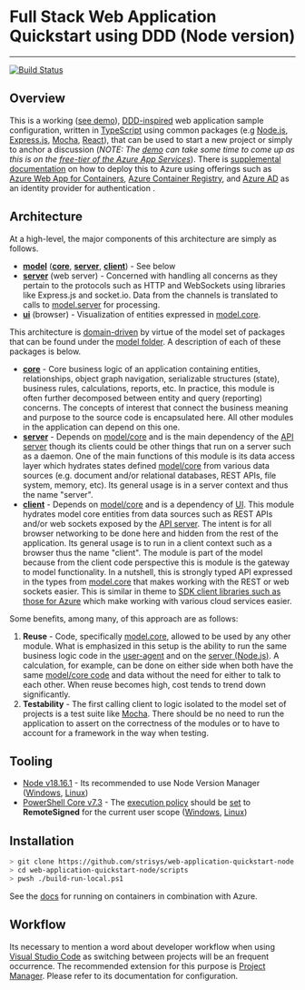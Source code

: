 # Full Stack Web Application Quickstart using DDD (Node version)

---

[![Build Status](https://dev.azure.com/strisys-devops/web-application-quickstart-node/_apis/build/status%2FBuild%20%26%20Deploy?branchName=deploy)](https://dev.azure.com/strisys-devops/web-application-quickstart-node/_build/latest?definitionId=8&branchName=deploy)

## Overview

This is a working ([see demo](https://webapplicationquickstart.azurewebsites.net/)), [DDD-inspired](https://en.wikipedia.org/wiki/Domain-driven_design) web application sample configuration, written in [TypeScript](https://www.typescriptlang.org/) using common packages (e.g [Node.js](https://nodejs.org), [Express.js](http://expressjs.com/), [Mocha](https://mochajs.org/), [React](https://reactjs.org/)), that can be used to start a new project or simply to anchor a discussion (*NOTE: The [demo](https://webapplicationquickstart.azurewebsites.net/) can take some time to come up as this is on the [free-tier of the Azure App Services](https://azure.microsoft.com/en-us/pricing/details/app-service/windows/)*).  There is [supplemental documentation](./docs/azure) on how to deploy this to Azure using offerings such as [Azure Web App for Containers](https://learn.microsoft.com/en-gb/training/modules/deploy-run-container-app-service/), [Azure Container Registry](https://azure.microsoft.com/en-us/products/container-registry/#overview), and [Azure AD](https://learn.microsoft.com/en-ca/azure/active-directory/fundamentals/) as an identity provider for authentication . 

## Architecture

At a high-level, the major components of this architecture are simply as follows.

- [**model**](./src/model) ([**core**](./src/model/core/src), [**server**](./src/model/server/src), [**client**](./src/model/client/src)) - See below
- [**server**](./src/server/src) (web server) - Concerned with handling all concerns as they pertain to the protocols such as HTTP and WebSockets using libraries like Express.js and socket.io.  Data from the channels is translated to calls to [model.server](./src/model/server/src) for processing.
- [**ui**](./src/ui/src) (browser) - Visualization of entities expressed in [model.core](./src/model/core/src).

This architecture is [domain-driven](https://en.wikipedia.org/wiki/Domain-driven_design) by virtue of the model set of packages that can be found under the [model folder](./src/model).   A description of each of these packages is below.

- [**core**](./src/model/core/src) - Core business logic of an application containing entities, relationships, object graph navigation, serializable structures (state), business rules, calculations, reports, etc. In practice, this module is often further decomposed between entity and query (reporting) concerns.  The concepts of interest that connect the business meaning and purpose to the source code is encapsulated here.  All other modules in the application can depend on this one.
- [**server**](./src/model/server/src) - Depends on [model/core](./src/model/core/src) and is the main dependency of the [API server](./src/server) though its clients could be other things that run on a server such as a daemon.  One of the main functions of this module is its data access layer which hydrates states defined [model/core](./src/model/core/src) from various data sources (e.g. document and/or relational databases, REST APIs, file system, memory, etc).  Its general usage is in a server context and thus the name "server".  
- [**client**](./src/model/client/src) - Depends on [model/core](./src/model/core/src) and is a dependency of [UI](./src/ui). This module hydrates model core entities from data sources such as REST APIs and/or web sockets exposed by the [API server](./src/server).  The intent is for all browser networking to be done here and hidden from the rest of the application.  Its general usage is to run in a client context such as a browser thus the name "client".  The module is part of the model because from the client code perspective this is module is the gateway to model functionality.  In a nutshell, this is strongly typed API expressed in the types from [model.core](./src/model/core/src) that makes working with the REST or web sockets easier.  This is similar in theme to [SDK client libraries such as those for Azure](https://learn.microsoft.com/en-us/azure/developer/javascript/azure-sdk-library-package-index) which make working with various cloud services easier.

Some benefits, among many, of this approach are as follows:

1. **Reuse** - Code, specifically [model.core](./src/model/core/src), allowed to be used by any other module.  What is emphasized in this setup is the ability to run the same business logic code in the [user-agent](./src/ui) and on the [server (Node.js)](./src/server).  A calculation, for example, can be done on either side when both have the same [model/core code](./src/model/core/src) and data without the need for either to talk to each other.  When reuse becomes high, cost tends to trend down significantly.
2. **Testability** - The first calling client to logic isolated to the model set of projects is a test suite like [Mocha](https://mochajs.org/).  There should be no need to run the application to assert on the correctness of the modules or to have to account for a framework in the way when testing.  

## Tooling

- [Node v18.16.1](https://nodejs.org/download/release/v18.16.1) - Its recommended to use Node Version Manager ([Windows](https://github.com/coreybutler/nvm-windows/releases), [Linux](https://github.com/nvm-sh/nvm#install--update-script))
- [PowerShell Core v7.3](https://learn.microsoft.com/en-us/powershell/scripting/install/installing-powershell?view=powershell-7.3) - The [execution policy](https://docs.microsoft.com/en-us/powershell/module/microsoft.powershell.core/about/about_execution_policies?view=powershell-7.2#managing-the-execution-policy-with-powershell) should be [set](https://docs.microsoft.com/en-us/powershell/module/microsoft.powershell.security/set-executionpolicy?view=powershell-7.2) to **RemoteSigned** for the current user scope ([Windows](https://learn.microsoft.com/en-us/powershell/scripting/install/installing-powershell-on-windows?view=powershell-7.3#installing-the-msi-package), [Linux](https://learn.microsoft.com/en-us/powershell/scripting/install/installing-powershell-on-linux?view=powershell-7.3))

## Installation

```bash
> git clone https://github.com/strisys/web-application-quickstart-node.git
> cd web-application-quickstart-node/scripts
> pwsh ./build-run-local.ps1
```

See the [docs](./docs/azure) for running on containers in combination with Azure.

## Workflow

Its necessary to mention a word about developer workflow when using [Visual Studio Code](https://code.visualstudio.com/) as switching between projects will be an frequent occurrence.  The recommended extension for this purpose is [Project Manager](https://marketplace.visualstudio.com/items?itemName=alefragnani.project-manager).  Please refer to its documentation for configuration.

